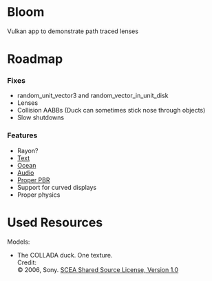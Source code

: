# Bloom

Vulkan app to demonstrate path traced lenses

# Roadmap

### Fixes

- random_unit_vector3 and random_vector_in_unit_disk
- Lenses
- Collision AABBs (Duck can sometimes stick nose through objects)
- Slow shutdowns

### Features

- Rayon?
- [Text](https://youtu.be/SO83KQuuZvg)
- [Ocean](https://youtu.be/yPfagLeUa7k)
- [Audio](https://youtu.be/u6EuAUjq92k)
- [Proper PBR](https://pbr-book.org/4ed/)
- Support for curved displays
- Proper physics

# Used Resources

Models:

- The COLLADA duck. One texture.<br>Credit:<br>&copy; 2006, Sony. [SCEA Shared Source License, Version 1.0](https://spdx.org/licenses/SCEA.html)<br>
